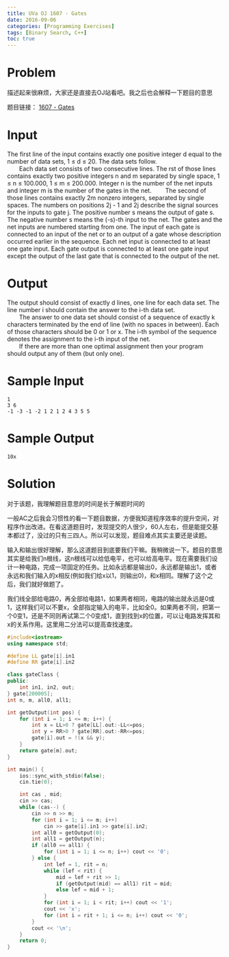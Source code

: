 ```yaml
---
title: UVa OJ 1607 - Gates
date: 2016-09-06
categories: [Programming Exercises]
tags: [Binary Search, C++]
toc: true
---
```


# **Problem**
描述起来很麻烦，大家还是直接去OJ站看吧。我之后也会解释一下题目的意思  

题目链接： [1607 - Gates](https://uva.onlinejudge.org/index.php?option=com_onlinejudge&Itemid=8&page=show_problem&problem=4482)

# **Input**
The first line of the input contains exactly one positive integer d equal to the number of data sets, 1 ≤ d ≤ 20. The data sets follow.  
&emsp;&emsp;Each data set consists of two consecutive lines. The rst of those lines contains exactly two positive integers n and m separated by single space, 1 ≤ n ≤ 100.000, 1 ≤ m ≤ 200.000. Integer n is the number of the net inputs and integer m is the number of the gates in the net.
&emsp;&emsp;The second of those lines contains exactly 2m nonzero integers, separated by single spaces. The numbers on positions 2j - 1 and 2j describe the signal sources for the inputs to gate j. The positive number s means the output of gate s. The negative number s means the (-s)-th input to the net. The gates and the net inputs are numbered starting from one. The input of each gate is connected to an input of the net or to an output of a gate whose description occurred earlier in the sequence. Each net input is connected to at least one gate input. Each gate output is connected to at least one gate input except the output of the last gate that is connected to the output of the net.

# **Output**
The output should consist of exactly d lines, one line for each data set. The line number i should contain the answer to the i-th data set.  
&emsp;&emsp;The answer to one data set should consist of a sequence of exactly k characters terminated by the end of line (with no spaces in between). Each of those characters should be 0  or 1 or x. The i-th symbol of the sequence denotes the assignment to the i-th input of the net.  
&emsp;&emsp;If there are more than one optimal assignment then your program should output any of them (but only one).

# **Sample Input**
```
1
3 6
-1 -3 -1 -2 1 2 1 2 4 3 5 5
```

# **Sample Output**
```
10x
```

# **Solution**
对于该题，我理解题目意思的时间是长于解题时间的

一般AC之后我会习惯性的看一下题目数据，方便我知道程序效率的提升空间，对程序作出改进。在看这道题目时，发现提交的人很少，60人左右，但是能提交基本都过了，没过的只有三四人。所以可以发现，题目难点其实主要还是读题。

输入和输出很好理解，那么这道题目到底要我们干嘛。我稍微说一下。题目的意思其实是给我们n根线，这n根线可以给低电平，也可以给高电平。现在需要我们设计一种电路，完成一项固定的任务。比如永远都是输出0，永远都是输出1，或者永远和我们输入的x相反(例如我们给x以1，则输出0)，和x相同。理解了这个之后，我们就好做题了。

我们线全部给电路0，再全部给电路1，如果两者相同，电路的输出就永远是0或1，这样我们可以不要x，全部指定输入的电平，比如全0。如果两者不同，把第一个0变1，还是不同则再试第二个0变成1，直到找到x的位置，可以让电路发挥其和x的关系作用。这里用二分法可以提高查找速度。

```C++
#include<iostream>    
using namespace std;

#define LL gate[i].in1
#define RR gate[i].in2

class gateClass {
public:
    int in1, in2, out;
} gate[200005];
int n, m, all0, all1;

int getOutput(int pos) {
    for (int i = 1; i <= m; i++) {
        int x = LL>0 ? gate[LL].out:-LL<=pos;
        int y = RR>0 ? gate[RR].out:-RR<=pos;
        gate[i].out = !(x && y);
    }
    return gate[m].out;
}

int main() {
    ios::sync_with_stdio(false);
    cin.tie(0);

    int cas , mid;
    cin >> cas;
    while (cas--) {
        cin >> n >> m;
        for (int i = 1; i <= m; i++)
            cin >> gate[i].in1 >> gate[i].in2;
        int all0 = getOutput(0);
        int all1 = getOutput(n);
        if (all0 == all1) {
            for (int i = 1; i <= n; i++) cout << '0';
        } else {
            int lef = 1, rit = n;
            while (lef < rit) {
                mid = lef + rit >> 1;
                if (getOutput(mid) == all1) rit = mid;
                else lef = mid + 1;
            }
            for (int i = 1; i < rit; i++) cout << '1';
            cout << 'x';
            for (int i = rit + 1; i <= n; i++) cout << '0';
        }
        cout << '\n';
    }
    return 0;
}
```
